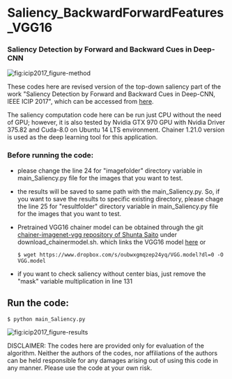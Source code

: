 # Saliency_BackwardForwardFeatures_VGG16

### Saliency Detection by Forward and Backward Cues in Deep-CNN

![fig:icip2017_figure-method](https://github.com/nevrez/Saliency_BackwardForwardFeatures_VGG16/blob/master/images/icip2017fig-method.png "figure-method")  

These codes here are revised version of the top-down saliency part of the work "Saliency Detection by Forward and Backward Cues in Deep-CNN,  IEEE ICIP 2017", which can be accessed from [here](https://arxiv.org/abs/1703.00152). 

The saliency computation code here can be run just CPU without the need of GPU; however, it is also tested by Nvidia GTX 970 GPU with Nvidia Driver 375.82 and Cuda-8.0 on Ubuntu 14 LTS environment. Chainer 1.21.0 version is used as the deep learning tool for this application. 

### Before running the code:

* please change the line 24 for "imagefolder" directory variable in main_Saliency.py file for the images that you want to test.

* the results will be saved to same path with the main_Saliency.py. So, if you want to save the results to specific existing directory, please chage the line 25 for "resultfolder" directory variable in main_Saliency.py file for the images that you want to test.

* Pretrained VGG16 chainer model can be obtained through the git [chainer-imagenet-vgg repository of Shunta Saito](https://github.com/mitmul/chainer-imagenet-vgg) under download_chainermodel.sh.
     which links the VGG16 model [here](https://www.dropbox.com/s/oubwxgmqzep24yq/VGG.model?dl=0)
     or 
     ```
     $ wget https://www.dropbox.com/s/oubwxgmqzep24yq/VGG.model?dl=0 -O VGG.model
     ```
* if you want to check saliency without center bias, just remove the "mask" variable multiplication in line 131      

## Run the code:

```
$ python main_Saliency.py
```

![fig:icip2017_figure-results](https://github.com/nevrez/Saliency_BackwardForwardFeatures_VGG16/blob/master/images/icip2017fig-results.png "figure-results")  

DISCLAIMER: The codes here are provided only for evaluation of the algorithm. Neither the authors of the codes, nor affiliations of the authors can be held responsible for any damages arising out of using this code in any manner. Please use the code at your own risk.
